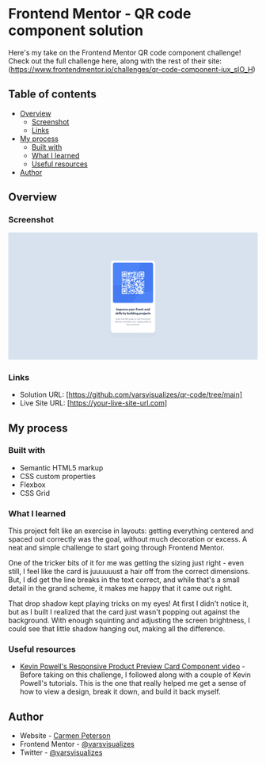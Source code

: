 # Frontend Mentor - QR code component solution

Here's my take on the Frontend Mentor QR code component challenge! Check out the full challenge here, along with the rest of their site: (https://www.frontendmentor.io/challenges/qr-code-component-iux_sIO_H)

## Table of contents

- [Overview](#overview)
  - [Screenshot](#screenshot)
  - [Links](#links)
- [My process](#my-process)
  - [Built with](#built-with)
  - [What I learned](#what-i-learned)
  - [Useful resources](#useful-resources)
- [Author](#author)

## Overview

### Screenshot

![](./Screenshot.png)

### Links

- Solution URL: [https://github.com/varsvisualizes/qr-code/tree/main]
- Live Site URL: [https://your-live-site-url.com]

## My process

### Built with

- Semantic HTML5 markup
- CSS custom properties
- Flexbox
- CSS Grid

### What I learned

This project felt like an exercise in layouts: getting everything centered and spaced out correctly was the goal, without much decoration or excess. A neat and simple challenge to start going through Frontend Mentor. 

One of the tricker bits of it for me was getting the sizing just right - even still, I feel like the card is juuuuuust a hair off from the correct dimensions. But, I did get the line breaks in the text correct, and while that's a small detail in the grand scheme, it makes me happy that it came out right.

That drop shadow kept playing tricks on my eyes! At first I didn't notice it, but as I built I realized that the card just wasn't popping out against the background. With enough squinting and adjusting the screen brightness, I could see that little shadow hanging out, making all the difference. 

### Useful resources

- [Kevin Powell's Responsive Product Preview Card Component video](https://www.youtube.com/watch?v=B2WL6KkqhLQ) - Before taking on this challenge, I followed along with a couple of Kevin Powell's tutorials. This is the one that really helped me get a sense of how to view a design, break it down, and build it back myself. 

## Author

- Website - [Carmen Peterson](https://campsite.bio/varsvisualizes)
- Frontend Mentor - [@varsvisualizes](https://www.frontendmentor.io/profile/varsvisualizes)
- Twitter - [@varsvisualizes](https://twitter.com/varsvisualizes)
